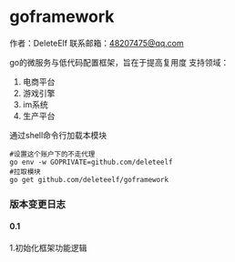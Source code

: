 # goframework
作者：DeleteElf
联系邮箱：48207475@qq.com

go的微服务与低代码配置框架，旨在于提高复用度
支持领域：
1. 电商平台
2. 游戏引擎
3. im系统
4. 生产平台

通过shell命令行加载本模块
```shell
#设置这个账户下的不走代理
go env -w GOPRIVATE=github.com/deleteelf
#拉取模块 
go get github.com/deleteelf/goframework
```


### 版本变更日志
#### 0.1
1.初始化框架功能逻辑